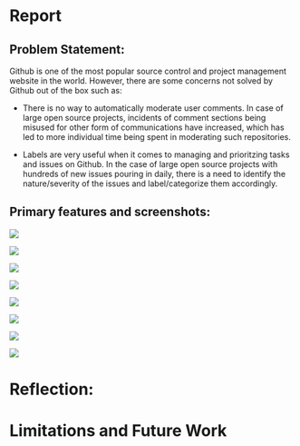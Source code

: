 # Report


## Problem Statement:

Github is one of the most popular source control and project management website in the world. However, there are some concerns not solved by Github out of the box such as:

* There is no way to automatically moderate user comments. In case of large open source projects, incidents of comment sections being misused for other form of communications have increased, which has led to more individual time being spent in moderating such repositories.

* Labels are very useful when it comes to managing and prioritzing tasks and issues on Github. In the case of large open source projects with hundreds of new issues pouring in daily, there is a need to identify the nature/severity of the issues and label/categorize them accordingly.

## Primary features and screenshots:

![](https://github.ncsu.edu/csc510-fall2019/CSC510-24/blob/master/images/question.png)

![](https://github.ncsu.edu/csc510-fall2019/CSC510-24/blob/master/images/bug.png)

![](https://github.ncsu.edu/csc510-fall2019/CSC510-24/blob/master/images/feature_request.png)

![](https://github.ncsu.edu/csc510-fall2019/CSC510-24/blob/master/images/pr_label.png)

![](https://github.ncsu.edu/csc510-fall2019/CSC510-24/blob/master/images/slack_bug.png)

![](https://github.ncsu.edu/csc510-fall2019/CSC510-24/blob/master/images/slack_bug_prio.png)

![](https://github.ncsu.edu/csc510-fall2019/CSC510-24/blob/master/images/slack_toxic_comment.png)

![](https://github.ncsu.edu/csc510-fall2019/CSC510-24/blob/master/images/slack_toxic_delete.png)




# Reflection:



# Limitations and Future Work
